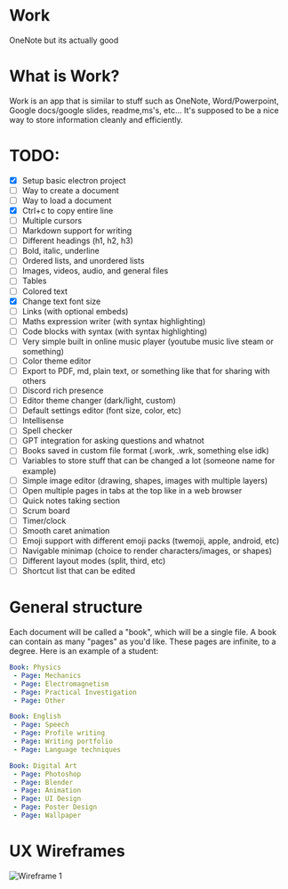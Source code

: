 # Work
OneNote but its actually good

# What is Work?
Work is an app that is similar to stuff such as OneNote, Word/Powerpoint, Google docs/google slides, readme,ms's, etc... It's supposed to be a nice way to store information cleanly and efficiently.

# TODO:
- [x] Setup basic electron project
- [ ] Way to create a document
- [ ] Way to load a document
- [x] Ctrl+c to copy entire line
- [ ] Multiple cursors
- [ ] Markdown support for writing
- [ ] Different headings (h1, h2, h3)
- [ ] Bold, italic, underline
- [ ] Ordered lists, and unordered lists
- [ ] Images, videos, audio, and general files
- [ ] Tables
- [ ] Colored text
- [x] Change text font size
- [ ] Links (with optional embeds)
- [ ] Maths expression writer (with syntax highlighting)
- [ ] Code blocks with syntax (with syntax highlighting)
- [ ] Very simple built in online music player (youtube music live steam or something)
- [ ] Color theme editor
- [ ] Export to PDF, md, plain text, or something like that for sharing with others
- [ ] Discord rich presence
- [ ] Editor theme changer (dark/light, custom)
- [ ] Default settings editor (font size, color, etc)
- [ ] Intellisense
- [ ] Spell checker
- [ ] GPT integration for asking questions and whatnot
- [ ] Books saved in custom file format (.work, .wrk, something else idk)
- [ ] Variables to store stuff that can be changed a lot (someone name for example)
- [ ] Simple image editor (drawing, shapes, images with multiple layers)
- [ ] Open multiple pages in tabs at the top like in a web browser
- [ ] Quick notes taking section
- [ ] Scrum board
- [ ] Timer/clock
- [ ] Smooth caret animation
- [ ] Emoji support with different emoji packs (twemoji, apple, android, etc)
- [ ] Navigable minimap (choice to render characters/images, or shapes)
- [ ] Different layout modes (split, third, etc)
- [ ] Shortcut list that can be edited

# General structure
Each document will be called a "book", which will be a single file. A book can contain as many "pages" as you'd like. These pages are infinite, to a degree. Here is an example of a student:
```yml
Book: Physics
 - Page: Mechanics
 - Page: Electromagnetism
 - Page: Practical Investigation
 - Page: Other

Book: English
 - Page: Speech
 - Page: Profile writing
 - Page: Writing portfolio
 - Page: Language techniques

Book: Digital Art
 - Page: Photoshop
 - Page: Blender
 - Page: Animation
 - Page: UI Design
 - Page: Poster Design
 - Page: Wallpaper
```

# UX Wireframes
![Wireframe 1](https://i.imgur.com/rMDo5Da.png)